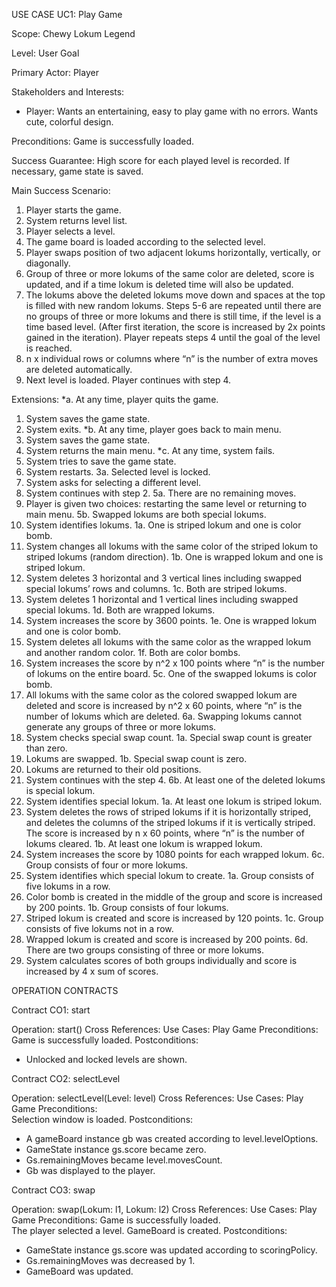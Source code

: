 USE CASE UC1: Play Game

Scope: Chewy Lokum Legend

Level: User Goal

Primary Actor: Player

Stakeholders and Interests:
-	Player: Wants an entertaining, easy to play game with no errors. Wants cute, colorful design. 

Preconditions:  Game is successfully loaded.
 
Success Guarantee: High score for each played level is recorded. If necessary, game state is saved.

Main Success Scenario:
1.	Player starts the game.
2.	System returns level list.
3.	Player selects a level.
4.	The game board is loaded according to the selected level.
5.	Player swaps position of two adjacent lokums horizontally, vertically, or diagonally.
6.	Group of three or more lokums of the same color are deleted, score is updated, and if a time lokum is deleted time will also be updated.
7.	The lokums above the deleted lokums move down and spaces at the top is filled with new random lokums.
Steps 5-6 are repeated until there are no groups of three or more lokums and there is still time, if the level is a time based level.
(After first iteration, the score is increased by 2x points gained in the iteration).
Player repeats steps 4 until the goal of the level is reached.
8.	n x individual rows or columns where “n” is the number of extra moves are deleted automatically.
9.	Next level is loaded.
Player continues with step 4.

Extensions:
*a. At any time, player quits the game.
1.	System saves the game state.
2.	System exits.
*b. At any time, player goes back to main menu.
1.	System saves the game state.
2.	System returns the main menu.
*c. At any time, system fails.
1.	System tries to save the game state.
2.	System restarts.
3a. Selected level is locked. 
1. System asks for selecting a different level.
2. System continues with step 2.
5a. There are no remaining moves.
1.	Player is given two choices: restarting the same level or returning to main menu.
5b. Swapped lokums are both special lokums.
1.	System identifies lokums.
1a. One is striped lokum and one is color bomb.
1.	System changes all lokums with the same color of the striped lokum to striped lokums (random direction).
1b. One is wrapped lokum and one is striped lokum.
1.	System deletes 3 horizontal and 3 vertical lines including swapped special lokums’ rows and columns.
1c. Both are striped lokums.
1.	System deletes 1 horizontal and 1 vertical lines including swapped special lokums.
1d. Both are wrapped lokums.
1.	System increases the score by 3600 points.
1e. One is wrapped lokum and one is color bomb.
1.	System deletes all lokums with the same color as the wrapped lokum and another random color.
1f. Both are color bombs.
1.	System increases the score by n^2 x 100 points where “n” is the number of lokums on the entire board.
5c. One of the swapped lokums is color bomb.
1.	All lokums with the same color as the colored swapped lokum are deleted and score is increased by n^2 x 60 points, where “n” is the number of lokums which are deleted.
6a. Swapping lokums cannot generate any groups of three or more lokums.
1.	System checks special swap count.
1a. Special swap count is greater than zero.
1.	Lokums are swapped.
1b. Special swap count is zero.
1.	Lokums are returned to their old positions.
2.	System continues with the step 4.
6b. At least one of the deleted lokums is special lokum.
1.	System identifies special lokum.
1a. At least one lokum is striped lokum.
1.	System deletes the rows of striped lokums if it is horizontally striped, and deletes the columns of the striped lokums if it is vertically striped. The score is increased by n x 60 points, where “n” is the number of lokums cleared.
1b. At least one lokum is wrapped lokum.
1.	System increases the score by 1080 points for each wrapped lokum.
6c. Group consists of four or more lokums.
1.	System identifies which special lokum to create.
1a. Group consists of five lokums in a row.
1.	Color bomb is created in the middle of the group and score is increased by 200 points.
	      	1b. Group consists of four lokums.
1.	Striped lokum is created and score is increased by 120 points.
     		 1c. Group consists of five lokums not in a row.
1.	Wrapped lokum is created and score is increased by 200 points.
6d. There are two groups consisting of three or more lokums.
1.	System calculates scores of both groups individually and score is increased by 4 x sum of scores.

 
     
OPERATION CONTRACTS 


Contract CO1: start

Operation:		start()
Cross References:	Use Cases: Play Game
Preconditions:		
Game is successfully loaded. 
Postconditions:	
-	Unlocked and locked levels are shown.


Contract CO2: selectLevel

Operation:		selectLevel(Level: level)
Cross References:	Use Cases: Play Game
Preconditions:		
	Selection window is loaded. 
Postconditions:	
-	A gameBoard instance gb was created according to level.levelOptions.
-	GameState instance gs.score became zero.
-	Gs.remainingMoves became level.movesCount.
-	Gb was displayed to the player.


Contract CO3: swap

Operation:		swap(Lokum: l1, Lokum: l2)
Cross References:	Use Cases: Play Game
Preconditions:
	Game is successfully loaded. 		
	The player selected a level.
	GameBoard is created. 
Postconditions:
-	GameState instance gs.score was updated according to scoringPolicy.
-	Gs.remainingMoves was decreased by 1.
-	GameBoard was updated.
